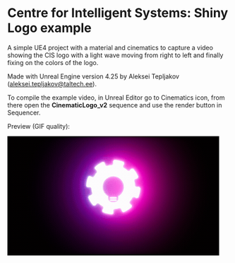 # Centre for Intelligent Systems: Shiny Logo example

A simple UE4 project with a material and cinematics to capture a video showing the CIS logo with a light wave moving from right to left and finally fixing on the colors of the logo.

Made with Unreal Engine version 4.25 by Aleksei Tepljakov (aleksei.tepljakov@taltech.ee).

To compile the example video, in Unreal Editor go to Cinematics icon, from there open the **CinematicLogo_v2** sequence and use the render button in Sequencer.

Preview (GIF quality):

![CIS_Logo_Show](.images\CIS_Logo_Show.gif)